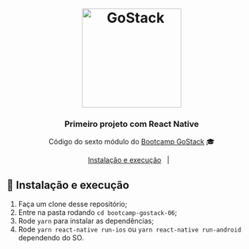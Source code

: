 <h1 align="center">
    <img alt="GoStack" src="https://rocketseat-cdn.s3-sa-east-1.amazonaws.com/bootcamp-header.png" width="200px" />
</h1>

<h3 align="center">
  Primeiro projeto com React Native
</h3>

<p align="center">Código do sexto módulo do <a href="https://rocketseat.com.br/bootcamp">Bootcamp GoStack</a> 🎓</p>

<p align="center">
  <a href="#-instalacao-e-execução">Instalação e execução</a>&nbsp;&nbsp;&nbsp;|&nbsp;&nbsp;&nbsp;
</p>

## 🚀 Instalação e execução

1. Faça um clone desse repositório;
2. Entre na pasta rodando `cd bootcamp-gostack-06`;
3. Rode `yarn` para instalar as dependências;
4. Rode `yarn react-native run-ios` ou `yarn react-native run-android` dependendo do SO.
